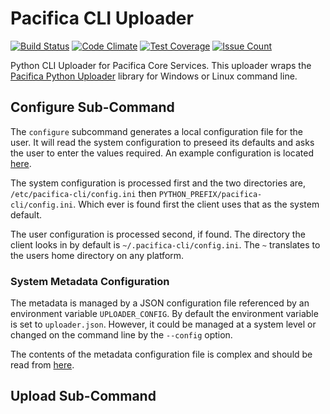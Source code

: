 # Pacifica CLI Uploader

[![Build Status](https://travis-ci.org/pacifica/pacifica-cli-uploader.svg?branch=master)](https://travis-ci.org/pacifica/pacifica-cli-uploader)
[![Code Climate](https://codeclimate.com/github/pacifica/pacifica-cli-uploader/badges/gpa.svg)](https://codeclimate.com/github/pacifica/pacifica-cli-uploader)
[![Test Coverage](https://codeclimate.com/github/pacifica/pacifica-cli-uploader/badges/coverage.svg)](https://codeclimate.com/github/pacifica/pacifica-cli-uploader/coverage)
[![Issue Count](https://codeclimate.com/github/pacifica/pacifica-cli-uploader/badges/issue_count.svg)](https://codeclimate.com/github/pacifica/pacifica-cli-uploader)


Python CLI Uploader for Pacifica Core Services. This uploader wraps the
[Pacifica Python Uploader](https://github.com/pacifica-python-uploader)
library for Windows or Linux command line.


## Configure Sub-Command

The `configure` subcommand generates a local configuration file for the
user. It will read the system configuration to preseed its defaults and
asks the user to enter the values required. An example configuration is
located [here](config/example.ini).

The system configuration is processed first and the two directories are,
`/etc/pacifica-cli/config.ini` then
`PYTHON_PREFIX/pacifica-cli/config.ini`. Which ever is found first the
client uses that as the system default.

The user configuration is processed second, if found. The directory the
client looks in by default is `~/.pacifica-cli/config.ini`. The `~`
translates to the users home directory on any platform.

### System Metadata Configuration

The metadata is managed by a JSON configuration file referenced by an
environment variable `UPLOADER_CONFIG`. By default the environment
variable is set to `uploader.json`. However, it could be managed at a
system level or changed on the command line by the `--config` option.

The contents of the metadata configuration file is complex and should
be read from
[here](https://github.com/pacifica/pacifica-python-uploader/blob/master/METADATA_CONFIGURATION.md).

## Upload Sub-Command
